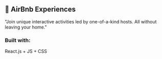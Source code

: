 ## 🏡 AirBnb Experiences
"Join unique interactive activities led by one-of-a-kind hosts. All without leaving your home."

### Built with:
React.js + JS + CSS
